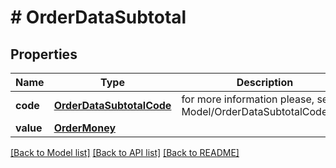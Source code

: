 # # OrderDataSubtotal


## Properties 


Name | Type | Description | Notes
------------ | ------------- | ------------- | -------------
**code**| [**OrderDataSubtotalCode**](OrderDataSubtotalCode.md) |  for more information please, see Model/OrderDataSubtotalCode.php  |
**value**| [**OrderMoney**](OrderMoney.md) |   |


[[Back to Model list]](../../README.md#models) [[Back to API list]](../../README.md#endpoints) [[Back to README]](../../README.md)


